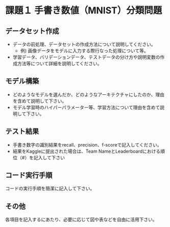 # 課題１ 手書き数値（MNIST）分類問題

データセット作成
----
* データの前処理、データセットの作成方法について説明してください。
  * 例) 画像データをモデルに入力する際行なった処理について等。
* 学習データ、バリデーションデータ、テストデータの分け方や説明変数の作成方法等について詳細を説明してください。


モデル構築
----
* どのようなモデルを選んだか、どのようなアーキテクチャにしたのか、理由を含めて説明して下さい。
* モデル学習時のハイパーパラメーター等、学習方法について理由を含めて説明して下さい。


テスト結果
----
* 手書き数字の識別結果をrecall、precision、f-scoreで記入してください。
* 結果をKaggleに提出された場合は、Team NameとLeaderboardにおける順位（#）を記入して下さい

コード実行手順
----
コードの実行手順を簡潔に記入して下さい。

その他
----
各項目を記入するにあたり、必要に応じて図や表などを自由に活用下さい。
